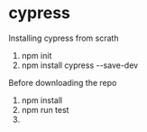 # cypress

Installing cypress from scrath
1) npm init
2) npm install cypress --save-dev

Before downloading the repo
1) npm install
2) npm run test
3) 
